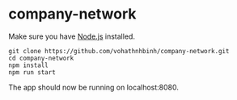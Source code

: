 # company-network
Make sure you have [Node.js](https://nodejs.org/en/) installed.
```
git clone https://github.com/vohathnhbinh/company-network.git
cd company-network
npm install
npm run start
```
The app should now be running on localhost:8080.
